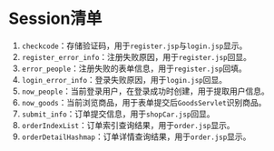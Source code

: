 # Session清单
1. `checkcode`：存储验证码，用于`register.jsp`与`login.jsp`显示。
2. `register_error_info`：注册失败原因，用于`register.jsp`回显。
3. `error_people`：注册失败的表单信息，用于`register.jsp`回填。
4. `login_error_info`：登录失败原因，用于`login.jsp`回显。
5. `now_people`：当前登录用户，在登录成功时创建，用于提取用户信息。
6. `now_goods`：当前浏览商品，用于表单提交后`GoodsServlet`识别商品。
7. `submit_info`：订单提交信息，用于`shopCar.jsp`回显。
8. `orderIndexList`：订单索引查询结果，用于`order.jsp`显示。
9. `orderDetailHashmap`：订单详情查询结果，用于`order.jsp`显示。
